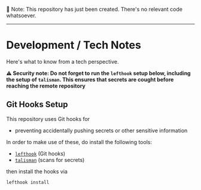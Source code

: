 🚧 Note: This repository has just been created. There's no relevant code whatsoever.

---

# Development / Tech Notes
Here's what to know from a tech perspective.

**⚠️ Security note: Do not forget to run the `lefthook` setup below, including the setup of `talisman`. This ensures that secrets are cought before reaching the remote repository**

## Git Hooks Setup
This repository uses Git hooks for
* preventing accidentally pushing secrets or other sensitive information

In order to make use of these, do install the following tools:
* [`lefthook`](https://github.com/evilmartians/lefthook) (Git hooks)
* [`talisman`](https://thoughtworks.github.io/talisman/docs) (scans for secrets)

then install the hooks via
```bash
lefthook install
```